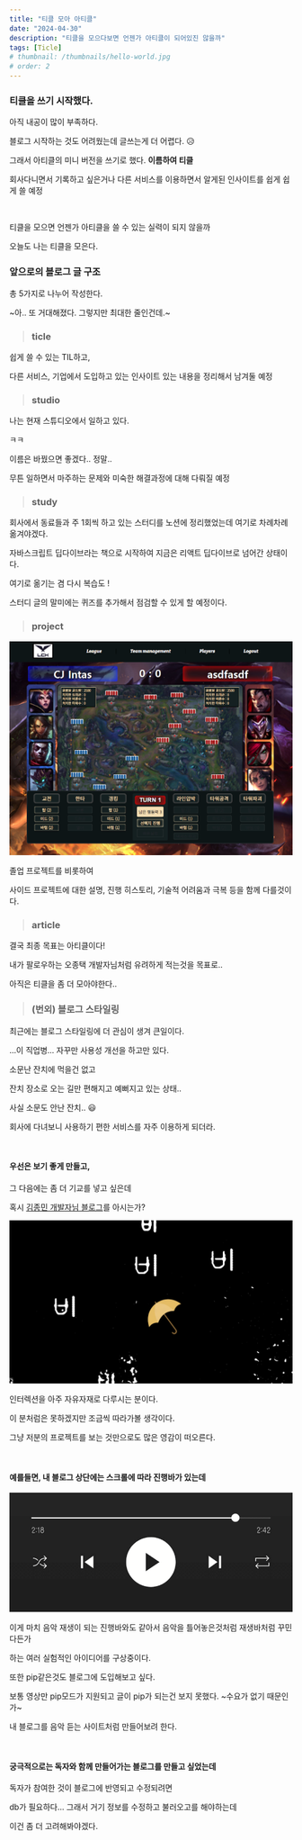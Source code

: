 ```yaml
---
title: "티클 모아 아티클"
date: "2024-04-30"
description: "티클을 모으다보면 언젠가 아티클이 되어있진 않을까"
tags: [Ticle]
# thumbnail: /thumbnails/hello-world.jpg
# order: 2
---
```


### 티클을 쓰기 시작했다.

아직 내공이 많이 부족하다.

블로그 시작하는 것도 어려웠는데 글쓰는게 더 어렵다. 😥

그래서 아티클의 미니 버전을 쓰기로 했다. **이름하여 티클**

회사다니면서 기록하고 싶은거나 다른 서비스를 이용하면서 알게된 인사이트를 쉽게 쉽게 쓸 예정

<br />

티클을 모으면 언젠가 아티클을 쓸 수 있는 실력이 되지 않을까

오늘도 나는 티클을 모은다.

### 앞으로의 블로그 글 구조

총 5가지로 나누어 작성한다.

~아.. 또 거대해졌다. 그렇지만 최대한 줄인건데.~

> ### ticle

쉽게 쓸 수 있는 TIL하고,

다른 서비스, 기업에서 도입하고 있는 인사이트 있는 내용을 정리해서 남겨둘 예정

> ### studio

나는 현재 스튜디오에서 일하고 있다.

ㅋㅋ

이름은 바꿨으면 좋겠다.. 정말..

무튼 일하면서 마주하는 문제와 미숙한 해결과정에 대해 다뤄질 예정

> ### study

회사에서 동료들과 주 1회씩 하고 있는 스터디를 노션에 정리했었는데 여기로 차례차례 옮겨야겠다.

자바스크립트 딥다이브라는 책으로 시작하여 지금은 리액트 딥다이브로 넘어간 상태이다.

여기로 옮기는 겸 다시 복습도 !

스터디 글의 말미에는 퀴즈를 추가해서 점검할 수 있게 할 예정이다.

> ### project

<img src="./img/24-04-30-2.png" alt="Lck esports manager"/>

졸업 프로젝트를 비롯하여

사이드 프로젝트에 대한 설명, 진행 히스토리, 기술적 어려움과 극복 등을 함께 다를것이다.

> ### article

결국 최종 목표는 아티클이다!

내가 팔로우하는 오종택 개발자님처럼 유려하게 적는것을 목표로..

아직은 티클을 좀 더 모아야한다..

> ### (번외) 블로그 스타일링

최근에는 블로그 스타일링에 더 관심이 생겨 큰일이다.

...이 직업병... 자꾸만 사용성 개선을 하고만 있다.

소문난 잔치에 먹을건 없고

잔치 장소로 오는 길만 편해지고 예뻐지고 있는 상태..

사실 소문도 안난 잔치.. 😃

회사에 다녀보니 사용하기 편한 서비스를 자주 이용하게 되더라.

<br/>

#### 우선은 보기 좋게 만들고,

그 다음에는 좀 더 기교를 넣고 싶은데

혹시 [김종민 개발자님 블로그](https://blog.cmiscm.com/?page_id=5945)를 아시는가?

<img src="./img/24-04-30-1.png" alt="Cmiscm project"/>

인터렉션을 아주 자유자재로 다루시는 분이다.

이 분처럼은 못하겠지만 조금씩 따라가볼 생각이다.

그냥 저분의 프로젝트를 보는 것만으로도 많은 영감이 떠오른다.

<br/>

#### 예를들면, 내 블로그 상단에는 스크롤에 따라 진행바가 있는데

<img src="./img/24-04-30-4.png" alt="Youtube music playbar"/>

이게 마치 음악 재생이 되는 진행바와도 같아서 음악을 틀어놓은것처럼 재생바처럼 꾸민다든가

하는 여러 실험적인 아이디어를 구상중이다.

또한 pip같은것도 블로그에 도입해보고 싶다.

보통 영상만 pip모드가 지원되고 글이 pip가 되는건 보지 못했다. ~수요가 없기 때문인가~

내 블로그를 음악 듣는 사이트처럼 만들어보려 한다.

<br/>

#### 궁극적으로는 독자와 함께 만들어가는 블로그를 만들고 싶었는데

독자가 참여한 것이 블로그에 반영되고 수정되려면

db가 필요하다... 그래서 거기 정보를 수정하고 불러오고를 해야하는데

이건 좀 더 고려해봐야겠다.
